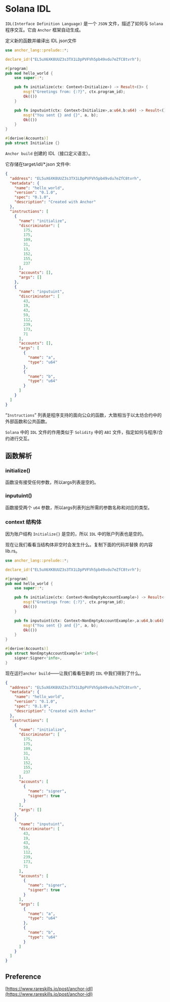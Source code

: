 # Solana IDL
`IDL(Interface Definition Language)` 是一个 `JSON` 文件，描述了如何与 `Solana` 程序交互。它由 `Anchor` 框架自动生成。

定义新的函数并编译出 IDL json文件
```rust
use anchor_lang::prelude::*;

declare_id!("EL5uX6XK8UUZ3s3TX1LDpPVFVh5pb49vdu7eZfC8tvrh");

#[program]
pub mod hello_world {
    use super::*;

    pub fn initialize(ctx: Context<Initialize>) -> Result<()> {
        msg!("Greetings from: {:?}", ctx.program_id);
        Ok(())
    }

    pub fn inputuint(ctx: Context<Initialize>,a:u64,b:u64) -> Result<()> {
        msg!("You sent {} and {}", a, b);
        Ok(())
    }
}

#[derive(Accounts)]
pub struct Initialize {}

```
`Anchor build` 创建的 IDL（接口定义语言）。

它存储在target/idl/*.json 文件中:

```json
{
  "address": "EL5uX6XK8UUZ3s3TX1LDpPVFVh5pb49vdu7eZfC8tvrh",
  "metadata": {
    "name": "hello_world",
    "version": "0.1.0",
    "spec": "0.1.0",
    "description": "Created with Anchor"
  },
  "instructions": [
    {
      "name": "initialize",
      "discriminator": [
        175,
        175,
        109,
        31,
        13,
        152,
        155,
        237
      ],
      "accounts": [],
      "args": []
    },
    {
      "name": "inputuint",
      "discriminator": [
        43,
        19,
        43,
        59,
        112,
        239,
        173,
        71
      ],
      "accounts": [],
      "args": [
        {
          "name": "a",
          "type": "u64"
        },
        {
          "name": "b",
          "type": "u64"
        }
      ]
    }
  ]
}
```

“`Instructions`” 列表是程序支持的面向公众的函数，大致相当于以太坊合约中的外部函数和公共函数。

`Solana` 中的 `IDL` 文件的作用类似于 `Solidity` 中的 `ABI` 文件，指定如何与程序/合约进行交互。

## 函数解析
### initialize()
函数没有接受任何参数，所以args列表是空的。
### inputuint()
函数接受两个 `u64` 参数，所以args列表列出所需的参数名称和对应的类型。
### context 结构体

因为账户结构 `Initialize{}` 是空的，所以 `IDL` 中的账户列表也是空的。

现在让我们看看当结构体非空时会发生什么。复制下面的代码并替换 的内容 lib.rs。
```rust
use anchor_lang::prelude::*;

declare_id!("EL5uX6XK8UUZ3s3TX1LDpPVFVh5pb49vdu7eZfC8tvrh");

#[program]
pub mod hello_world {
    use super::*;

    pub fn initialize(ctx: Context<NonEmptyAccountExample>) -> Result<()> {
        msg!("Greetings from: {:?}", ctx.program_id);
        Ok(())
    }

    pub fn inputuint(ctx: Context<NonEmptyAccountExample>,a:u64,b:u64) -> Result<()> {
        msg!("You sent {} and {}", a, b);
        Ok(())
    }
}

#[derive(Accounts)]
pub struct NonEmptyAccountExample<'info>{
    signer:Signer<'info>,
}

```
现在运行`anchor build`——让我们看看在新的 `IDL` 中我们得到了什么。
```json
{
  "address": "EL5uX6XK8UUZ3s3TX1LDpPVFVh5pb49vdu7eZfC8tvrh",
  "metadata": {
    "name": "hello_world",
    "version": "0.1.0",
    "spec": "0.1.0",
    "description": "Created with Anchor"
  },
  "instructions": [
    {
      "name": "initialize",
      "discriminator": [
        175,
        175,
        109,
        31,
        13,
        152,
        155,
        237
      ],
      "accounts": [
        {
          "name": "signer",
          "signer": true
        }
      ],
      "args": []
    },
    {
      "name": "inputuint",
      "discriminator": [
        43,
        19,
        43,
        59,
        112,
        239,
        173,
        71
      ],
      "accounts": [
        {
          "name": "signer",
          "signer": true
        }
      ],
      "args": [
        {
          "name": "a",
          "type": "u64"
        },
        {
          "name": "b",
          "type": "u64"
        }
      ]
    }
  ]
}
```

## Preference
[https://www.rareskills.io/post/anchor-idl](https://www.rareskills.io/post/anchor-idl)